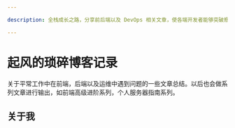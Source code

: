 ```yaml
---

description: 全栈成长之路，分享前后端以及 DevOps 相关文章，使各端开发者能够突破瓶颈进一步成长。

---
```


# 起风的琐碎博客记录

关于平常工作中在前端，后端以及运维中遇到问题的一些文章总结。以后也会做系列文章进行输出，如前端高级进阶系列，个人服务器指南系列。

## 关于我